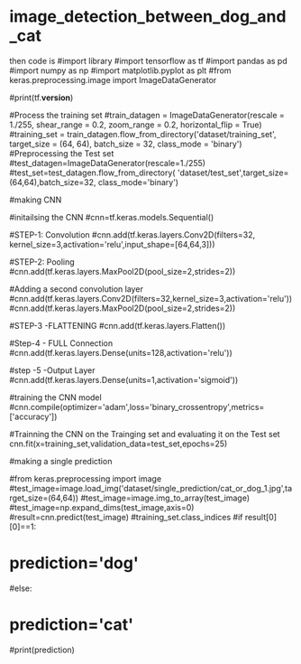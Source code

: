 # image_detection_between_dog_and_cat


then code is
#import library
#import tensorflow as tf
#import pandas as pd
#import numpy as np
#import matplotlib.pyplot as plt
#from keras.preprocessing.image import ImageDataGenerator

#print(tf.__version__)


#Process the training set
#train_datagen = ImageDataGenerator(rescale = 1./255,
                                   shear_range = 0.2,
                                   zoom_range = 0.2,
                                   horizontal_flip = True)
#training_set = train_datagen.flow_from_directory('dataset/training_set',
                                                 target_size = (64, 64),
                                                 batch_size = 32,
                                                 class_mode = 'binary')
#Preprocessing the Test set
#test_datagen=ImageDataGenerator(rescale=1./255)
#test_set=test_datagen.flow_from_directory(
    'dataset/test_set',target_size=(64,64),batch_size=32, class_mode='binary')

#making CNN

#initailsing the CNN
#cnn=tf.keras.models.Sequential()

#STEP-1: Convolution
#cnn.add(tf.keras.layers.Conv2D(filters=32, kernel_size=3,activation='relu',input_shape=[64,64,3]))

#STEP-2: Pooling
#cnn.add(tf.keras.layers.MaxPool2D(pool_size=2,strides=2))

#Adding a second convolution layer
#cnn.add(tf.keras.layers.Conv2D(filters=32,kernel_size=3,activation='relu'))
#cnn.add(tf.keras.layers.MaxPool2D(pool_size=2,strides=2))

#STEP-3 -FLATTENING
#cnn.add(tf.keras.layers.Flatten())

#Step-4 - FULL Connection
#cnn.add(tf.keras.layers.Dense(units=128,activation='relu'))

#step -5 -Output Layer
#cnn.add(tf.keras.layers.Dense(units=1,activation='sigmoid'))

#training the CNN model
#cnn.compile(optimizer='adam',loss='binary_crossentropy',metrics=['accuracy'])

#Trainning the CNN on the Trainging set and evaluating it on the Test set
cnn.fit(x=training_set,validation_data=test_set,epochs=25)

#making a single prediction

#from keras.preprocessing import image
#test_image=image.load_img('dataset/single_prediction/cat_or_dog_1.jpg',target_size=(64,64))
#test_image=image.img_to_array(test_image)
#test_image=np.expand_dims(test_image,axis=0)
#result=cnn.predict(test_image)
#training_set.class_indices
#if result[0][0]==1:
#    prediction='dog'
#else:
#    prediction='cat'
    
#print(prediction)
